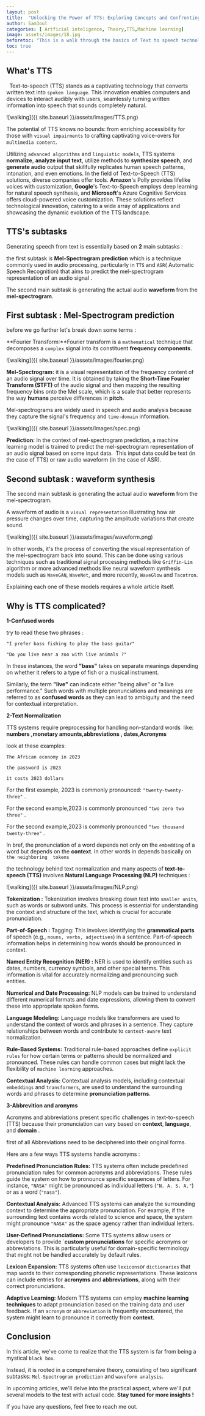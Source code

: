 ```yaml
---
layout: post
title:  "Unlocking the Power of TTS: Exploring Concepts and Confronting Challenges"
author: Sam3oul
categories: [ Artficial inteligence, Theory,TTS,Machine learning]
image: assets/images/18.jpg
beforetoc: "This is a walk through the basics of Text to speech technologies and the steps that enable us to generate voice based on a given text"
toc: true
---
```

## What's TTS
 
Text-to-speech (TTS) stands as a captivating technology that converts written text into `spoken language`. This innovation enables computers and devices to interact audibly with users, seamlessly turning written information into speech that sounds completely natural.

![walking]({{ site.baseurl }}/assets/images/TTS.png)


The potential of TTS knows no bounds: from enriching accessibility for those with `visual impairments` to crafting captivating voice-overs for `multimedia content`.

Utilizing `advanced algorithms` and `linguistic models`, TTS systems **normalize**, **analyze input text**, utilize methods to **synthesize speech**, and **generate audio** output that skillfully replicates human speech patterns, intonation, and even emotions.
In the field of Text-to-Speech (TTS) solutions, diverse companies offer tools. **Amazon**'s Polly provides lifelike voices with customization, **Google**'s Text-to-Speech employs deep learning for natural speech synthesis, and **Microsoft**'s Azure Cognitive Services offers cloud-powered voice customization. These solutions reflect technological innovation, catering to a wide array of applications and showcasing the dynamic evolution of the TTS landscape.
## TTS's subtasks 
Generating speech from text is essentially based on **2** main subtasks :

the first subtask is **Mel-Spectrogram prediction** which is a technique commonly used in audio processing, particularly in `TTS` and `ASR`( Automatic Speech Recognition) that aims to predict the mel-spectrogram representation of an audio signal .

The second main subtask is generating the actual audio 
**waveform** from the **mel-spectrogram**. 




## First subtask : Mel-Spectrogram prediction
before we go further let's break down some terms :

**Fourier Transform:**Fourier transform is a `mathematical` technique that decomposes a `complex` signal into its constituent **frequency components**.

![walking]({{ site.baseurl }}/assets/images/fourier.png)

**Mel-Spectrogram:** it is a visual representation of the frequency content of an audio signal over time. It is obtained by taking the **Short-Time Fourier Transform (STFT)** of the audio signal and then mapping the resulting frequency bins onto the Mel scale, which is a scale that better represents the way **humans** perceive differences in **pitch**.

Mel-spectrograms are widely used in speech and audio analysis because they capture the signal's frequency and `time-domain` information.


![walking]({{ site.baseurl }}/assets/images/spec.png)

**Prediction:** In the context of mel-spectrogram prediction, a machine learning model is trained to predict the mel-spectrogram representation of an audio signal based on some input data. 
This input data could be text (in the case of TTS) or raw audio waveform (in the case of ASR).

## Second subtask : waveform synthesis

The second main subtask is generating the actual audio **waveform** from the mel-spectrogram.

A waveform of audio is a `visual representation` illustrating how air pressure changes over time, capturing the amplitude variations that create sound.

![walking]({{ site.baseurl }}/assets/images/waveform.png)

 In other words, it's the process of converting the visual representation of the mel-spectrogram back into sound. This can be done using various techniques such as traditional signal processing methods like `Griffin-Lim` algorithm or more advanced methods like neural waveform synthesis models such as `WaveGAN`, `WaveNet`, and more recently, `WaveGlow` and `Tacotron`.

Explaining each one of these models requires a whole article itself.

## Why is TTS complicated?

**1-Confused words** 

try to read these two phrases :

`"I prefer bass fishing to play the bass guitar"`

`"Do you live near a zoo with live animals ?"`

In these instances, the word **"bass"** takes on separate meanings depending on whether it refers to a type of fish or a musical instrument. 

Similarly, the term **"live"** can indicate either "being alive" or "a live performance." Such words with multiple pronunciations and meanings are referred to as **confused words** as they can lead to ambiguity and the need for contextual interpretation.

**2-Text Normalization**

TTS systems require preprocessing for handling non-standard words 
like: **numbers ,monetary amounts,abbreviations , dates,Acronyms**

look at these  examples:


`The African economy in 2023`

`the password is 2023`

`it costs 2023 dollars`

For the first example, 2023 is commonly pronounced: 
`"twenty-twenty-three"` .


For the second example,2023 is commonly pronounced `"two zero two three"` .


For the second example,2023 is commonly pronounced `"two thousand twenty-three"` .

In bref, the pronunciation of a word depends not only on the `embedding` of a word but depends on the **context**.
In other words in depends basically on  `the neighboring  tokens`

the technology behind text normalization and many aspects of **text-to-speech (TTS)** involves **Natural Language Processing (NLP)** techniques :

![walking]({{ site.baseurl }}/assets/images/NLP.png)

**Tokenization :** Tokenization involves breaking down text into `smaller units`, such as words or subword units. This process is essential for understanding the context and structure of the text, which is crucial for accurate pronunciation.

**Part-of-Speech :** Tagging: This involves identifying the **grammatical parts** of speech (e.g., `nouns, verbs, adjectives`) in a sentence. Part-of-speech information helps in determining how words should be pronounced in context.

**Named Entity Recognition (NER) :** NER is used to identify entities such as dates, numbers, currency symbols, and other special terms. This information is vital for accurately normalizing and pronouncing such entities.

**Numerical and Date Processing:** NLP models can be trained to understand different numerical formats and date expressions, allowing them to convert these into appropriate spoken forms.

**Language Modeling:** Language models like transformers are used to understand the context of words and phrases in a sentence. They capture relationships between words and contribute to `context-aware` text normalization.

**Rule-Based Systems:** Traditional rule-based approaches define `explicit rules` for how certain terms or patterns should be normalized and pronounced. These rules can handle common cases but might lack the flexibility of `machine learning` approaches.

**Contextual Analysis:** Contextual analysis models, including contextual `embeddings` and `transformers`, are used to understand the surrounding words and phrases to determine **pronunciation patterns**.



**3-Abbrevition and aronyms** 

Acronyms and abbreviations present specific challenges in text-to-speech (TTS) because their pronunciation can vary based on **context**, **language**, and **domain** .

first of all Abbreviations  need to be deciphered into their original forms.

Here are a few ways TTS systems handle acronyms :

**Predefined Pronunciation Rules:** TTS systems often include predefined pronunciation rules for common acronyms and abbreviations. These rules guide the system on how to pronounce specific sequences of letters. For instance, `"NASA"` might be pronounced as individual letters (`"N. A. S. A."`) or as a word (`"nasa"`).

**Contextual Analysis:** Advanced TTS systems can analyze the surrounding context to determine the appropriate pronunciation. For example, if the surrounding text contains words related to science and space, the system might pronounce `"NASA"` as the space agency rather than individual letters.

**User-Defined Pronunciations:** Some TTS systems allow users or developers to provide `**custom pronunciations** for specific acronyms or abbreviations. This is particularly useful for domain-specific terminology that might not be handled accurately by default rules.

**Lexicon Expansion:** TTS systems often use `lexicons`or `dictionaries` that map words to their corresponding phonetic representations. These lexicons can include entries for **acronyms** and **abbreviations**, along with their correct pronunciations.

**Adaptive Learning:** Modern TTS systems can employ **machine learning techniques** to adapt pronunciation based on the training data and user feedback. If an `acronym` or `abbreviation` is frequently encountered, the system might learn to pronounce it correctly from **context**.

## Conclusion 
In this article, we've come to realize that the TTS system is far from being a mystical `black box`. 

Instead, it is rooted in a comprehensive theory, consisting of two significant subtasks: `Mel-Spectrogram prediction` and `waveform analysis`.

In upcoming articles, we'll delve into the practical aspect, where we'll put several models to the test with actual code. **Stay tuned  for more insights !**

If you have any questions, feel free to reach me out.



